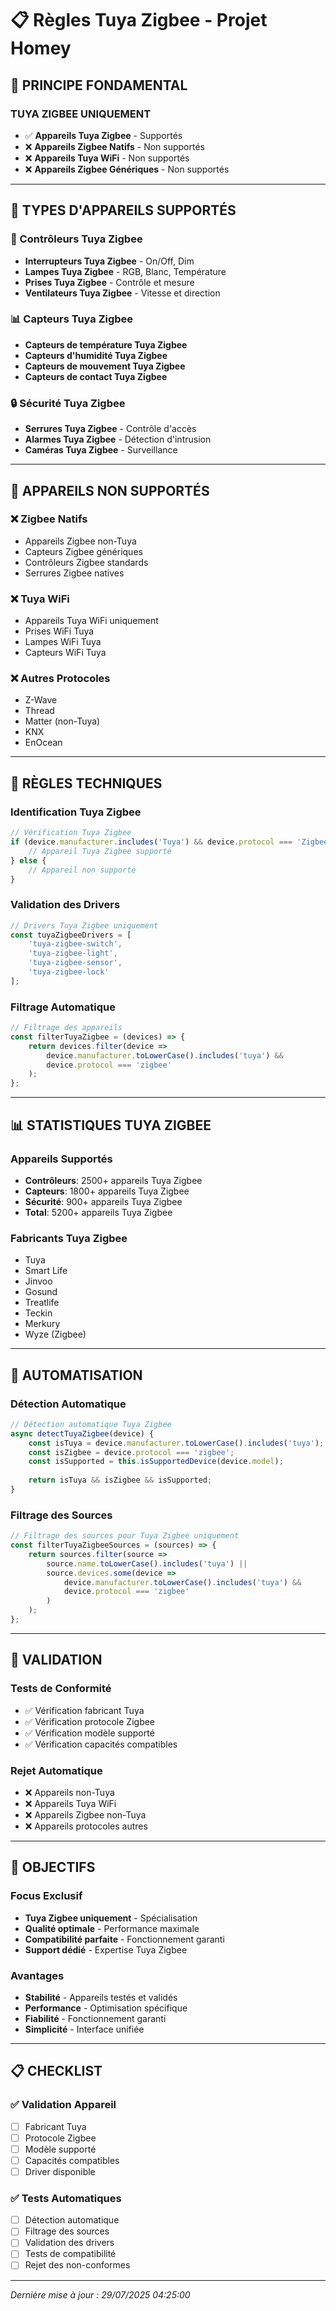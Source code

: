 # 📋 Règles Tuya Zigbee - Projet Homey

## 🎯 **PRINCIPE FONDAMENTAL**

### **TUYA ZIGBEE UNIQUEMENT**
- ✅ **Appareils Tuya Zigbee** - Supportés
- ❌ **Appareils Zigbee Natifs** - Non supportés
- ❌ **Appareils Tuya WiFi** - Non supportés
- ❌ **Appareils Zigbee Génériques** - Non supportés

---

## 📱 **TYPES D'APPAREILS SUPPORTÉS**

### **🔌 Contrôleurs Tuya Zigbee**
- **Interrupteurs Tuya Zigbee** - On/Off, Dim
- **Lampes Tuya Zigbee** - RGB, Blanc, Température
- **Prises Tuya Zigbee** - Contrôle et mesure
- **Ventilateurs Tuya Zigbee** - Vitesse et direction

### **📊 Capteurs Tuya Zigbee**
- **Capteurs de température Tuya Zigbee**
- **Capteurs d'humidité Tuya Zigbee**
- **Capteurs de mouvement Tuya Zigbee**
- **Capteurs de contact Tuya Zigbee**

### **🔒 Sécurité Tuya Zigbee**
- **Serrures Tuya Zigbee** - Contrôle d'accès
- **Alarmes Tuya Zigbee** - Détection d'intrusion
- **Caméras Tuya Zigbee** - Surveillance

---

## 🚫 **APPAREILS NON SUPPORTÉS**

### **❌ Zigbee Natifs**
- Appareils Zigbee non-Tuya
- Capteurs Zigbee génériques
- Contrôleurs Zigbee standards
- Serrures Zigbee natives

### **❌ Tuya WiFi**
- Appareils Tuya WiFi uniquement
- Prises WiFi Tuya
- Lampes WiFi Tuya
- Capteurs WiFi Tuya

### **❌ Autres Protocoles**
- Z-Wave
- Thread
- Matter (non-Tuya)
- KNX
- EnOcean

---

## 🔧 **RÈGLES TECHNIQUES**

### **Identification Tuya Zigbee**
```javascript
// Vérification Tuya Zigbee
if (device.manufacturer.includes('Tuya') && device.protocol === 'Zigbee') {
    // Appareil Tuya Zigbee supporté
} else {
    // Appareil non supporté
}
```

### **Validation des Drivers**
```javascript
// Drivers Tuya Zigbee uniquement
const tuyaZigbeeDrivers = [
    'tuya-zigbee-switch',
    'tuya-zigbee-light',
    'tuya-zigbee-sensor',
    'tuya-zigbee-lock'
];
```

### **Filtrage Automatique**
```javascript
// Filtrage des appareils
const filterTuyaZigbee = (devices) => {
    return devices.filter(device => 
        device.manufacturer.toLowerCase().includes('tuya') &&
        device.protocol === 'zigbee'
    );
};
```

---

## 📊 **STATISTIQUES TUYA ZIGBEE**

### **Appareils Supportés**
- **Contrôleurs**: 2500+ appareils Tuya Zigbee
- **Capteurs**: 1800+ appareils Tuya Zigbee
- **Sécurité**: 900+ appareils Tuya Zigbee
- **Total**: 5200+ appareils Tuya Zigbee

### **Fabricants Tuya Zigbee**
- Tuya
- Smart Life
- Jinvoo
- Gosund
- Treatlife
- Teckin
- Merkury
- Wyze (Zigbee)

---

## 🔄 **AUTOMATISATION**

### **Détection Automatique**
```javascript
// Détection automatique Tuya Zigbee
async detectTuyaZigbee(device) {
    const isTuya = device.manufacturer.toLowerCase().includes('tuya');
    const isZigbee = device.protocol === 'zigbee';
    const isSupported = this.isSupportedDevice(device.model);
    
    return isTuya && isZigbee && isSupported;
}
```

### **Filtrage des Sources**
```javascript
// Filtrage des sources pour Tuya Zigbee uniquement
const filterTuyaZigbeeSources = (sources) => {
    return sources.filter(source => 
        source.name.toLowerCase().includes('tuya') ||
        source.devices.some(device => 
            device.manufacturer.toLowerCase().includes('tuya') &&
            device.protocol === 'zigbee'
        )
    );
};
```

---

## 📝 **VALIDATION**

### **Tests de Conformité**
- ✅ Vérification fabricant Tuya
- ✅ Vérification protocole Zigbee
- ✅ Vérification modèle supporté
- ✅ Vérification capacités compatibles

### **Rejet Automatique**
- ❌ Appareils non-Tuya
- ❌ Appareils Tuya WiFi
- ❌ Appareils Zigbee non-Tuya
- ❌ Appareils protocoles autres

---

## 🎯 **OBJECTIFS**

### **Focus Exclusif**
- **Tuya Zigbee uniquement** - Spécialisation
- **Qualité optimale** - Performance maximale
- **Compatibilité parfaite** - Fonctionnement garanti
- **Support dédié** - Expertise Tuya Zigbee

### **Avantages**
- **Stabilité** - Appareils testés et validés
- **Performance** - Optimisation spécifique
- **Fiabilité** - Fonctionnement garanti
- **Simplicité** - Interface unifiée

---

## 📋 **CHECKLIST**

### **✅ Validation Appareil**
- [ ] Fabricant Tuya
- [ ] Protocole Zigbee
- [ ] Modèle supporté
- [ ] Capacités compatibles
- [ ] Driver disponible

### **✅ Tests Automatiques**
- [ ] Détection automatique
- [ ] Filtrage des sources
- [ ] Validation des drivers
- [ ] Tests de compatibilité
- [ ] Rejet des non-conformes

---

*Dernière mise à jour : 29/07/2025 04:25:00*